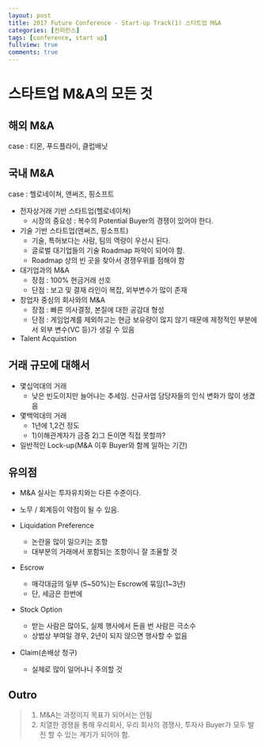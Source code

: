 ```yaml
---
layout: post
title: 2017 Future Conference - Start-up Track(1) 스타트업 M&A
categories: [컨퍼런스]
tags: [conference, start up]
fullview: true
comments: true
---
```


# 스타트업 M&A의 모든 것
## 해외 M&A
case : 티몬, 푸드플라이, 클럽배닛
## 국내 M&A
case : 헬로네이쳐, 앤써즈, 핑소프트
* 전자상거래 기반 스타트업(헬로네이쳐)
    * 시장의 중요성 : 복수의 Potential Buyer의 경쟁이 있어야 한다.
* 기술 기반 스타트업(앤써즈, 핑소프트)
    * 기술, 특허보다는 사람, 팀의 역량이 우선시 된다.
    * 글로벌 대기업들의 기술 Roadmap 파악이 되어야 함.
    * Roadmap 상의 빈 곳을 찾아서 경쟁우위를 점해야 함
* 대기업과의 M&A
    * 장점 : 100% 현금거래 선호
    * 단점 : 보고 및 결재 라인이 복잡, 외부변수가 많이 존재
* 창업자 중심의 회사와의 M&A
    * 장점 : 빠른 의사결정, 본질에 대한 공감대 형성
    * 단점 : 게임업계를 제외하고는 현금 보유량이 많지 않기 때문에 제정적인 부분에서 외부 변수(VC 등)가 생길 수 있음
* Talent Acquistion

## 거래 규모에 대해서
* 몇십억대의 거래
    * 낮은 빈도이지만 늘어나는 추세임. 신규사업 담당자들의 인식 변화가 많이 생겼음
* 몇백억대의 거래
    * 1년에 1,2건 정도
    * 1)이해관계자가 금증 2)그 돈이면 직접 못할까? 
* 일반적인 Lock-up(M&A 이후 Buyer와 함께 일하는 기간)

## 유의점
* M&A 실사는 투자유치와는 다른 수준이다.
* 노무 / 회계등이 약점이 될 수 있음.
* Liquidation Preference
    * 논란을 많이 일으키는 조항
    * 대부분의 거래에서 포함되는 조항이니 잘 조율할 것

* Escrow
    * 매각대금의 일부 (5~50%)는 Escrow에 묶임(1~3년)
    * 단, 세금은 한번에

* Stock Option
    * 받는 사람은 많아도, 실제 행사에서 돈을 번 사람은 극소수
    * 상법상 부여일 경우, 2년이 되지 않으면 행사할 수 없음
* Claim(손배상 청구)
    * 실제로 많이 일어나니 주의할 것 

## Outro
> 1. M&A는 과정이지 목표가 되어서는 안됨
> 2. 치열한 경쟁을 통해 우리회사, 우리 회사의 경쟁사, 투자사 Buyer가 모두 발전 할 수 있는 계기가 되어야 함.

